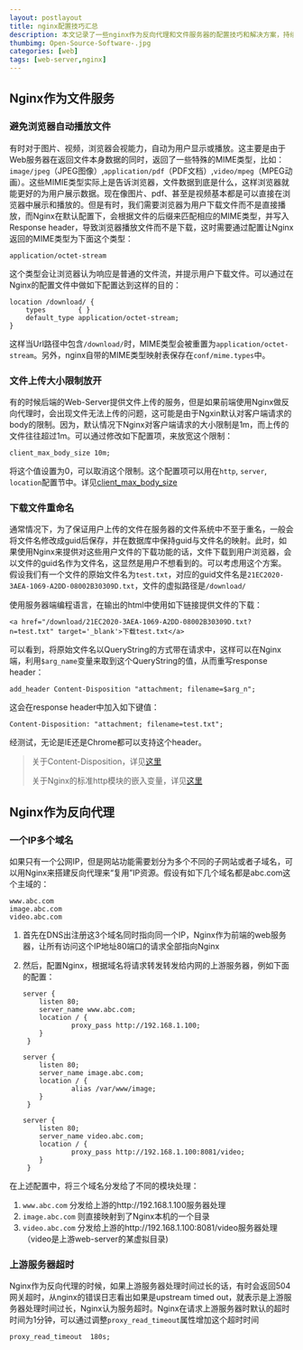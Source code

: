 ```yaml
---
layout: postlayout
title: nginx配置技巧汇总
description: 本文记录了一些nginx作为反向代理和文件服务器的配置技巧和解决方案，持续更新
thumbimg: Open-Source-Software-.jpg
categories: [web]
tags: [web-server,nginx]
---
```

## Nginx作为文件服务 ##
### 避免浏览器自动播放文件 ###
有时对于图片、视频，浏览器会视能力，自动为用户显示或播放。这主要是由于Web服务器在返回文件本身数据的同时，返回了一些特殊的MIME类型，比如：`image/jpeg`（JPEG图像）,`application/pdf`（PDF文档）,`video/mpeg`（MPEG动画）。这些MIMIE类型实际上是告诉浏览器，文件数据到底是什么，这样浏览器就能更好的为用户展示数据。现在像图片、pdf、甚至是视频基本都是可以直接在浏览器中展示和播放的。但是有时，我们需要浏览器为用户下载文件而不是直接播放，而Nginx在默认配置下，会根据文件的后缀来匹配相应的MIME类型，并写入Response header，导致浏览器播放文件而不是下载，这时需要通过配置让Nginx返回的MIME类型为下面这个类型：

	application/octet-stream
这个类型会让浏览器认为响应是普通的文件流，并提示用户下载文件。可以通过在Nginx的配置文件中做如下配置达到这样的目的：

	location /download/ {
	    types        { }
	    default_type application/octet-stream;
	}
这样当Url路径中包含`/download/`时，MIME类型会被重置为`application/octet-stream`。另外，nginx自带的MIME类型映射表保存在`conf/mime.types`中。

### 文件上传大小限制放开 ###
有的时候后端的Web-Server提供文件上传的服务，但是如果前端使用Nginx做反向代理时，会出现文件无法上传的问题，这可能是由于Ngxin默认对客户端请求的body的限制。因为，默认情况下Nginx对客户端请求的大小限制是1m，而上传的文件往往超过1m。可以通过修改如下配置项，来放宽这个限制：

	client_max_body_size 10m;

将这个值设置为0，可以取消这个限制。这个配置项可以用在`http`, `server`, `location`配置节中。详见[client_max_body_size](http://nginx.org/en/docs/http/ngx_http_core_module.html#client_max_body_size)

### 下载文件重命名 ###
通常情况下，为了保证用户上传的文件在服务器的文件系统中不至于重名，一般会将文件名修改成guid后保存，并在数据库中保持guid与文件名的映射。此时，如果使用Nginx来提供对这些用户文件的下载功能的话，文件下载到用户浏览器，会以文件的guid名作为文件名，这显然是用户不想看到的。可以考虑用这个方案。
假设我们有一个文件的原始文件名为`test.txt`，对应的guid文件名是`21EC2020-3AEA-1069-A2DD-08002B30309D.txt`，文件的虚拟路径是`/download/`

使用服务器端编程语言，在输出的html中使用如下链接提供文件的下载：
	
	<a href="/download/21EC2020-3AEA-1069-A2DD-08002B30309D.txt?n=test.txt" target='_blank'>下载test.txt</a>

可以看到，将原始文件名以QueryString的方式带在请求中，这样可以在Nginx端，利用`$arg_name`变量来取到这个QueryString的值，从而重写response header：

	add_header Content-Disposition "attachment; filename=$arg_n";

这会在response header中加入如下键值：

	Content-Disposition: "attachment; filename=test.txt";
经测试，无论是IE还是Chrome都可以支持这个header。

> 关于Content-Disposition，详见[这里](http://www.w3.org/Protocols/rfc2616/rfc2616-sec19.html#sec19.5.1)
> 
> 关于Nginx的标准http模块的嵌入变量，详见[这里](http://nginx.org/en/docs/http/ngx_http_core_module.html#variables)

## Nginx作为反向代理 ##
### 一个IP多个域名 ###
如果只有一个公网IP，但是网站功能需要划分为多个不同的子网站或者子域名，可以用Nginx来搭建反向代理来“复用”IP资源。假设有如下几个域名都是abc.com这个主域的：

	www.abc.com
	image.abc.com
	video.abc.com
1.	首先在DNS出注册这3个域名同时指向同一个IP，Nginx作为前端的web服务器，让所有访问这个IP地址80端口的请求全部指向Nginx
2.	然后，配置Nginx，根据域名将请求转发转发给内网的上游服务器，例如下面的配置：

		server {
	        listen 80;
	        server_name www.abc.com;
	        location / {
	                proxy_pass http://192.168.1.100;
	        }
	     }

		server {
	        listen 80;
	        server_name image.abc.com;
	        location / {
	                alias /var/www/image;
	        }
	     }

		server {
	        listen 80;
	        server_name video.abc.com;
	        location / {
	                proxy_pass http://192.168.1.100:8081/video;
	        }
	     }

在上述配置中，将三个域名分发给了不同的模块处理：

1. `www.abc.com` 分发给上游的http://192.168.1.100服务器处理
2. `image.abc.com` 则直接映射到了Nginx本机的一个目录
3. `video.abc.com` 分发给上游的http://192.168.1.100:8081/video服务器处理（video是上游web-server的某虚拟目录)

### 上游服务器超时 ###
Nginx作为反向代理的时候，如果上游服务器处理时间过长的话，有时会返回504网关超时，从nginx的错误日志看出如果是upstream timed out，就表示是上游服务器处理时间过长，Nginx认为服务超时。Nginx在请求上游服务器时默认的超时时间为1分钟，可以通过调整`proxy_read_timeout`属性增加这个超时时间

	proxy_read_timeout	180s;

